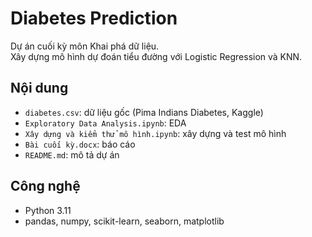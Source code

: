 # Diabetes Prediction

Dự án cuối kỳ môn Khai phá dữ liệu.  
Xây dựng mô hình dự đoán tiểu đường với Logistic Regression và KNN.


## Nội dung
- `diabetes.csv`: dữ liệu gốc (Pima Indians Diabetes, Kaggle)
- `Exploratory Data Analysis.ipynb`: EDA
- `Xây dựng và kiểm thử mô hình.ipynb`: xây dựng và test mô hình
- `Bài cuối kỳ.docx`: báo cáo
- `README.md`: mô tả dự án

## Công nghệ
- Python 3.11  
- pandas, numpy, scikit-learn, seaborn, matplotlib  

